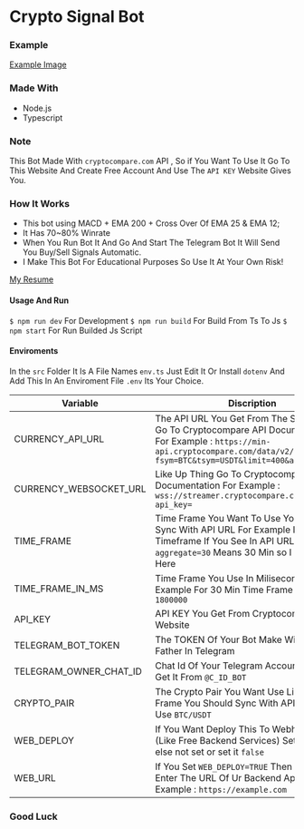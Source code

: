 # Crypto Signal Bot

### Example
[Example Image](./example.jpg "Example")

### Made With
- Node.js
- Typescript

### Note
This Bot Made With `cryptocompare.com` API , So if You Want To Use It Go To This Website And Create Free Account And Use The `API KEY` Website Gives You.


### How It Works

- This bot using MACD + EMA 200 + Cross Over Of EMA 25 & EMA 12;
-  It Has 70~80% Winrate
- When You Run Bot It And Go And Start The Telegram Bot It Will Send You Buy/Sell Signals Automatic.
- I Make This Bot For Educational Purposes So Use It At Your Own Risk!


[My Resume](https://creasy.ir/)

#### Usage And Run

`$ npm run dev` For Development
`$ npm run build` For Build From Ts To Js
`$ npm start` For Run Builded Js Script

#### Enviroments

In the `src` Folder It Is A File Names `env.ts` Just Edit It Or Install `dotenv` And Add This In An Enviroment File `.env` Its Your Choice.

| Variable | Discription |
| ------------- | ------------- |
| CURRENCY_API_URL   | The API URL You Get From The Site , You Can Go To Cryptocompare API Documentation For Example : `https://min-api.cryptocompare.com/data/v2/histominute?fsym=BTC&tsym=USDT&limit=400&aggregate=30` |
| CURRENCY_WEBSOCKET_URL  | Like Up Thing Go To Cryptocompare API Documentation For Example : `wss://streamer.cryptocompare.com/v2?api_key=` |
| TIME_FRAME   | Time Frame You Want To Use You Should Sync With API URL For Example I Use 30 Min Timeframe If You See In API URL `aggregate=30` Means 30 Min so I Use `30MIN` In Here
| TIME_FRAME_IN_MS   | Time Frame You Use In Miliseconds For Example For 30 Min Time Frame Write `1800000`
| API_KEY   | API KEY You Get From Cryptocompare Website |
| TELEGRAM_BOT_TOKEN   | The TOKEN Of Your Bot Make With Bot Father In Telegram |
| TELEGRAM_OWNER_CHAT_ID   | Chat Id Of Your Telegram Account You Can Get It From `@C_ID_BOT` |
| CRYPTO_PAIR    | The Crypto Pair You Want Use Like Time Frame You Should Sync With API URL So I Use `BTC/USDT` |
| WEB_DEPLOY    | If You Want Deploy This To Webhostings (Like Free Backend Services) Set It To `true` else not set or set it `false` |
| WEB_URL    | If You Set `WEB_DEPLOY=TRUE` Then You Should Enter The URL Of Ur Backend App For Example : `https://example.com` |

### Good Luck